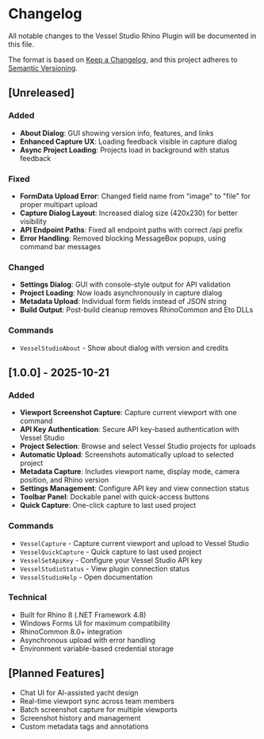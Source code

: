 # Changelog

All notable changes to the Vessel Studio Rhino Plugin will be documented in this file.

The format is based on [Keep a Changelog](https://keepachangelog.com/en/1.0.0/),
and this project adheres to [Semantic Versioning](https://semver.org/spec/v2.0.0.html).

## [Unreleased]

### Added
- **About Dialog**: GUI showing version info, features, and links
- **Enhanced Capture UX**: Loading feedback visible in capture dialog
- **Async Project Loading**: Projects load in background with status feedback

### Fixed
- **FormData Upload Error**: Changed field name from "image" to "file" for proper multipart upload
- **Capture Dialog Layout**: Increased dialog size (420x230) for better visibility
- **API Endpoint Paths**: Fixed all endpoint paths with correct /api prefix
- **Error Handling**: Removed blocking MessageBox popups, using command bar messages

### Changed
- **Settings Dialog**: GUI with console-style output for API validation
- **Project Loading**: Now loads asynchronously in capture dialog
- **Metadata Upload**: Individual form fields instead of JSON string
- **Build Output**: Post-build cleanup removes RhinoCommon and Eto DLLs

### Commands
- `VesselStudioAbout` - Show about dialog with version and credits

## [1.0.0] - 2025-10-21

### Added
- **Viewport Screenshot Capture**: Capture current viewport with one command
- **API Key Authentication**: Secure API key-based authentication with Vessel Studio
- **Project Selection**: Browse and select Vessel Studio projects for uploads
- **Automatic Upload**: Screenshots automatically upload to selected project
- **Metadata Capture**: Includes viewport name, display mode, camera position, and Rhino version
- **Settings Management**: Configure API key and view connection status
- **Toolbar Panel**: Dockable panel with quick-access buttons
- **Quick Capture**: One-click capture to last used project

### Commands
- `VesselCapture` - Capture current viewport and upload to Vessel Studio
- `VesselQuickCapture` - Quick capture to last used project
- `VesselSetApiKey` - Configure your Vessel Studio API key
- `VesselStudioStatus` - View plugin connection status
- `VesselStudioHelp` - Open documentation

### Technical
- Built for Rhino 8 (.NET Framework 4.8)
- Windows Forms UI for maximum compatibility
- RhinoCommon 8.0+ integration
- Asynchronous upload with error handling
- Environment variable-based credential storage

## [Planned Features]

- Chat UI for AI-assisted yacht design
- Real-time viewport sync across team members
- Batch screenshot capture for multiple viewports
- Screenshot history and management
- Custom metadata tags and annotations
